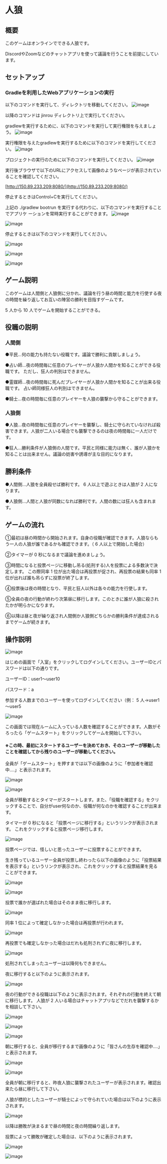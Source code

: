 # 人狼

## 概要

このゲームはオンラインでできる人狼です。

DiscordやZoomなどのチャットアプリを使って議論を行うことを前提にしています。

## セットアップ

### Gradleを利用したWebアプリケーションの実行

以下のコマンドを実行して、ディレクトリを移動してください。
![image](https://user-images.githubusercontent.com/55973528/104832980-eac6a800-58d8-11eb-8783-7f9f85ea7274.png)

以降のコマンドは jinrou ディレクトリ上で実行してください。

gradlewを実行するために、以下のコマンドを実行して実行権限を与えましょう。
![image](https://user-images.githubusercontent.com/55973528/104833002-07fb7680-58d9-11eb-8bd5-8905d7abb251.png)

実行権限を与えたgradlewを実行するために以下のコマンドを実行してください。
![image](https://user-images.githubusercontent.com/55973528/104833010-15b0fc00-58d9-11eb-899c-366cc683008e.png)

プロジェクトの実行のために以下のコマンドを実行してください。
![image](https://user-images.githubusercontent.com/55973528/104833016-23ff1800-58d9-11eb-92cf-05c819027e6d.png)

実行後ブラウザで以下のURLにアクセスして画像のようなページが表示されていることを確認してください。

[http://150.89.233.209:8080/](http://150.89.233.209:8080/)

停止するときはControl+Cを実行してください。


上記の ./gradlew bootrun を実行する代わりに、以下のコマンドを実行することでアプリケ
ーションを常時実行することができます。
![image](https://user-images.githubusercontent.com/55973528/104833029-31b49d80-58d9-11eb-8fce-47ce67b02e30.png)

![image](https://user-images.githubusercontent.com/55973528/104836131-03da5380-58ef-11eb-87a9-a82eaddc44cd.png)

停止するときは以下のコマンドを実行してください。

![image](https://user-images.githubusercontent.com/55973528/104836133-09d03480-58ef-11eb-8083-91023590c65e.png)

![image](https://user-images.githubusercontent.com/55973528/104833039-3ed18c80-58d9-11eb-80ec-8f2fe9d84e54.png)


![image](https://user-images.githubusercontent.com/55973528/104833052-51e45c80-58d9-11eb-8053-5d21b80e1558.png)


## ゲーム説明

このゲームは人間側と人狼側に分かれ、議論を行う昼の時間と能力を行使する夜の時間を繰り返してお互いの陣営の勝利を目指すゲームです。

5 人から 10 人でゲームを開始することができる。

## 役職の説明

### 人間側

●平民...何の能力も持たない役職です。議論で勝利に貢献しましょう。

●占い師...夜の時間毎に任意のプレイヤーが人狼か人間かを知ることができる役職です。
ただし、狂人の判別はできません。

●霊媒師...夜の時間毎に死んだプレイヤーが人狼か人間かを知ることが出来る役職です。
占い師同様狂人の判別はできません。

●騎士...夜の時間毎に任意のプレイヤーを人狼の襲撃から守ることができます。

### 人狼側

●人狼...夜の時間毎に任意のプレイヤーを襲撃し、騎士に守られていなければ殺害できます。人狼が二人いる場合でも襲撃できるのは夜の時間毎に一人だけです。

●狂人...勝利条件が人狼側の人間です。平民と同様に能力は無く、誰が人狼かを知ることは出来ません。議論の妨害や誘導が主な目的になります。

## 勝利条件

●人間側...人狼を全員殺せば勝利です。 6 人以上で遊ぶときは人狼が 2 人になります。

●人狼側...人間と人狼が同数になれば勝利です。人間の数には狂人も含まれます。

## ゲームの流れ

➀最初は昼の時間から開始されます。自身の役職が確認できます。人狼ならもう一人の人狼が誰であるかも確認できます。（ 6 人以上で開始した場合）

➁タイマーが 0 秒になるまで議論を進めましょう。

➂時間になると投票ページに移動し吊る(処刑する)人を投票による多数決で決定します。
この際同率 1 位が出た場合は再投票が促され、再投票の結果も同率 1 位が出れば誰も吊らずに投票が終了します。

④投票後は夜の時間となり、平民と狂人以外は各々の能力を行使します。

⑤全員の夜の行動が終わり次第昼に移行します。このときに誰が人狼に殺されたかが明らかになります。

⑥以降は昼と夜が繰り返され人間側か人狼側どちらかの勝利条件が達成されるまでゲームが続きます。

## 操作説明

![image](https://user-images.githubusercontent.com/55973528/104833105-8eb05380-58d9-11eb-87a4-4ba02418f444.png)

はじめの画面で「入室」をクリックしてログインしてください。ユーザーIDとパスワードは以下の通りです。

ユーザーID：user1～user10

パスワード：a

参加する人数までのユーザーを使ってログインしてください（例： 5 人→user1～user5

![image](https://user-images.githubusercontent.com/55973528/104833116-a1c32380-58d9-11eb-936b-684ba75c15cc.png)

この画面では現在ルームに入っている人数を確認することができます。人数がそろったら「ゲームスタート」をクリックしてゲームを開始して下さい。

#### ※この時、最初にスタートするユーザーを決めておき、そのユーザーが移動したことを確認してから残りのユーザーが移動してください。

全員が「ゲームスタート」を押すまでは以下の画像のように「参加者を確認中....」と表示されます。

![image](https://user-images.githubusercontent.com/55973528/104833122-b1db0300-58d9-11eb-8192-e2cbb627029f.png)

![image](https://user-images.githubusercontent.com/55973528/104833173-0d0cf580-58da-11eb-8002-45a641b9820a.png)

全員が移動するとタイマーがスタートします。また、「役職を確認する」をクリックすることで、自分がuser何なのか、役職が何なのかを確認することが出来ます。

タイマーが 0 秒になると「投票ページに移行する」というリンクが表示されます。
これをクリックすると投票ページ移行します。

![image](https://user-images.githubusercontent.com/55973528/104833183-21e98900-58da-11eb-9351-cd9c7193122e.png)

投票ページでは、怪しいと思ったユーザーに投票することができます。

生き残っているユーザー全員が投票し終わったら以下の画像のように「投票結果を表示する」というリンクが表示され、これをクリックすると投票結果を見ることができます。

![image](https://user-images.githubusercontent.com/55973528/104833194-32016880-58da-11eb-92dd-40db51b4988c.png)

![image](https://user-images.githubusercontent.com/55973528/104833196-3594ef80-58da-11eb-8ea3-f97b50f9252e.png)


投票で誰かが選ばれた場合はそのまま夜に移行します。


![image](https://user-images.githubusercontent.com/55973528/104833205-49d8ec80-58da-11eb-8fc3-b6ecc572cc23.png)


同率 1 位によって確定しなかった場合は再投票が行われます。


![image](https://user-images.githubusercontent.com/55973528/104833213-58bf9f00-58da-11eb-9206-7437b5a07c07.png)


再投票でも確定しなかった場合はだれも処刑されずに夜に移行します。


![image](https://user-images.githubusercontent.com/55973528/104833217-670dbb00-58da-11eb-9fd7-0d3bdb3d7bad.png)


処刑されてしまったユーザーは以降何もできません。

夜に移行すると以下のように表示されます。

![image](https://user-images.githubusercontent.com/55973528/104833227-73921380-58da-11eb-8d2d-39ac5eaf2648.png)

夜の行動ができる役職は以下のように表示されます。それぞれの行動を終えて朝に移行します。
人狼が 2 人いる場合はチャットアプリなどでだれを襲撃するかを相談して下さい。

![image](https://user-images.githubusercontent.com/55973528/104833235-83a9f300-58da-11eb-983c-749f269e6a3a.png)

![image](https://user-images.githubusercontent.com/55973528/104833236-873d7a00-58da-11eb-8885-046a60ff616d.png)

![image](https://user-images.githubusercontent.com/55973528/104833238-8a386a80-58da-11eb-857c-a6fcf8a30fd8.png)

朝に移行すると、全員が移行するまで画像のように「皆さんの生存を確認中....」と表示されます。

![image](https://user-images.githubusercontent.com/55973528/104833246-9ae8e080-58da-11eb-9873-937fa80bb886.png)

![image](https://user-images.githubusercontent.com/55973528/104833247-9fad9480-58da-11eb-8fcf-2cf4c1a270ec.png)

全員が朝に移行すると、昨夜人狼に襲撃されたユーザーが表示されます。確認出来たら昼に移行して下さい。

人狼が標的としたユーザーが騎士によって守られていた場合は以下のように表示されます。

![image](https://user-images.githubusercontent.com/55973528/104833271-b05e0a80-58da-11eb-8e72-e683674aadd7.png)

以降は勝敗が決まるまで昼の時間と夜の時間繰り返します。

投票によって勝敗が確定した場合は、以下のように表示されます。

![image](https://user-images.githubusercontent.com/55973528/104833278-bce26300-58da-11eb-84b3-67e848da10db.png)

![image](https://user-images.githubusercontent.com/55973528/104833285-c4a20780-58da-11eb-90f6-37d95cc806f9.png)
